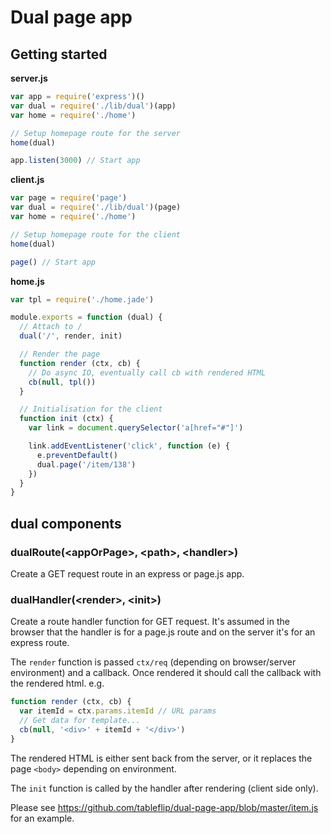 # Dual page app

## Getting started

**server.js**
```js
var app = require('express')()
var dual = require('./lib/dual')(app)
var home = require('./home')

// Setup homepage route for the server
home(dual)

app.listen(3000) // Start app
```

**client.js**
```js
var page = require('page')
var dual = require('./lib/dual')(page)
var home = require('./home')

// Setup homepage route for the client
home(dual)

page() // Start app
```

**home.js**
```js
var tpl = require('./home.jade')

module.exports = function (dual) {
  // Attach to /
  dual('/', render, init)

  // Render the page
  function render (ctx, cb) {
    // Do async IO, eventually call cb with rendered HTML
    cb(null, tpl())
  }

  // Initialisation for the client
  function init (ctx) {
    var link = document.querySelector('a[href="#"]')

    link.addEventListener('click', function (e) {
      e.preventDefault()
      dual.page('/item/138')
    })
  }
}
```

## dual components

### dualRoute(\<appOrPage>, \<path>, \<handler>)

Create a GET request route in an express or page.js app.

### dualHandler(\<render>, \<init>)

Create a route handler function for GET request. It's assumed in the browser that the handler is for a page.js route and on the server it's for an express route.

The `render` function is passed `ctx/req` (depending on browser/server environment) and a callback. Once rendered it should call the callback with the rendered html. e.g.

```js
function render (ctx, cb) {
  var itemId = ctx.params.itemId // URL params
  // Get data for template...
  cb(null, '<div>' + itemId + '</div>')
}
```

The rendered HTML is either sent back from the server, or it replaces the page `<body>` depending on environment.

The `init` function is called by the handler after rendering (client side only).

Please see https://github.com/tableflip/dual-page-app/blob/master/item.js for an example.
